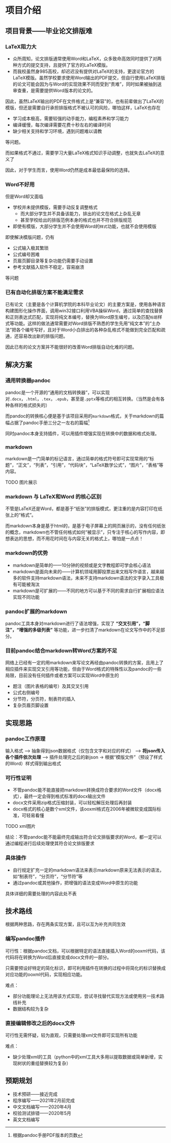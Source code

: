 # 项目介绍

## 项目背景——毕业论文排版难

### LaTeX阻力大

* 众所周知，论文排版通常使用Word和LaTeX，众多致命高效同时提供了对两种方式的提交支持，且提供了官方的LaTeX模版。
* 而我校虽然身985高校，却迟迟没有提供对LaTeX的支持，更遑论官方的LaTeX模版。虽然学校要求使用Word输出的PDF提交，但自行使用LaTeX排版的论文可能会因为与Word的实现效果不同而受到“责难”，同时如果被抽到送审查重，是需要提供Word版本的论文的。

因此，虽然LaTeX输出的PDF在文件格式上是“兼容”的，也有前辈做出了LaTeX的模版，但还是需要自行承担排版格式不被认可的风险，哪怕这样，LaTeX也存在

* 学习成本极高，需要较强的动手能力，编程素养和学习能力
* 编译缓慢，每次编译需要花费十秒左右的编译时间
* 缺少相关支持和学习环境，遇到问题难以请教

等问题。

而如果格式不通过，需要学习大量LaTeX格式知识手动调整，也就失去LaTeX的意义了

因此，对于学生而言，使用Word仍然是成本最低最保险的选择。

### Word不好用

但是Word却又面临

* 学校并未提供模版，需要手动反复调整格式
  * 而大部分学生并不具备该能力，排出的论文在格式上杂乱无章
  * 甚至学校给出的排版范例本身的格式也并不符合排版规范
* 即使有模版，大部分学生并不会使用Word的`样式`功能，也就不会使用模版

即使解决模版问题，仍有

* 公式输入极其繁琐
* 公式编号困难
* 页眉页脚目录等复杂功能仍需要手动设置
* 参考文献插入软件不稳定，容易崩溃

等问题

### 已有自动化排版方案不能满足需求

已有论文（主要是各个计算机学院的本科毕业论文）的主要方案是，使用各种语言构建图形化操作界面，调用win32接口利用VBA操纵Word，通过简单的查找替换和正则表达式匹配，实现将纯文本编号，替换为Word原生编号，以及匹配`标题`样式等功能。这样的做法通常需要对Word排版不熟悉的学生先用“纯文本”的“土办法”把各个编号写好，且对于Word小白排出的各种杂乱格式不能做到完全匹配和疏通，还容易改出新的排版问题。

因此已有的论文方案并不能很好的改善Word排版自动化难的问题。

## 解决方案

### 通用转换器pandoc

pandoc是一个开源的“通用的文档转换器”，可以实现对`.docx`，`.html`，`.tex`，`.epub`，甚至是`.pptx`等格式的相互转换。（当然是会有各种各样的格式损失的）

而pandoc的转换核心便是基于该项目采用的`markdown`格式，关于markdown的篇幅占据了pandoc手册三分之一左右的篇幅[^pandoc]

[^pandoc]: 根据pandoc手册PDF版本的页数

同时pandoc本身支持插件，可以用插件增强实现在转换中的数据和格式处理。

### markdown

markdown是一门简单的标记语言，通过简单的格式符号即可实现常用的“标题”，“正文”，“列表”，“引用”，“代码块”，“LaTeX数学公式”，“图片”，“表格”等内容。

TODO 图片展示

### markdown 与 LaTeX和Word 的核心区别

不管是LaTeX还是Word，都是基于“纸张”的排版模式，更注重的是内容打印在纸张上的“格式”。

而markdown本身是基于html的，是基于电子屏幕上的网页展示的，没有任何纸张的概念，markdown也不管任何格式如何“被显示”，只专注于核心的写作内容，即想表达的思想，而不用花时间在与内容无关的格式上，哪怕是一点点！

### markdown的优势

* markdown是简单的——10分钟的视频或是文字教程即可学会核心语法
* markdown是面向未来的——计算机领域用脚投票出来文档写作语言，越来越多的软件支持markdown语法，未来不支持markdown语法的文字录入工具极有可能被淘汰
* markdown是可扩展的——不同的地方可以基于不同的需求自行扩展相应语法实现不同功能

### pandoc扩展的markdown

pandoc工具本身对markdown进行了语法增强，实现了 **“交叉引用”，“脚注”，“增强的多级列表”** 等功能，进一步扫清了markdown在论文写作中的不足部分。

### 目前pandoc结合markdown转Word方案的不足

网络上已经有一定的用markdown来写论文再经由pandoc转换的方案，且用上了相应插件来实现交叉引用等功能，但由于Word格式的特殊性以及pandoc的一些局限，目前没有任何插件或者方案可以实现Word中原生的

* 题注（图片表格的编号）及其交叉引用
* 公式右侧编号
* 分节符，分页符，制表符的插入
* 复杂页眉页脚设置

## 实现思路

### pandoc工作原理

输入格式 --> 抽象得到json数据格式（仅包含文字和对应的样式） --> **将json传入各个插件依次处理** --> 插件处理完之后的新json -> 根据“模版文件”（预设了样式的Word）样式得到输出格式

### 可行性证明

* 不管pandoc能不能直接把markdown转换成符合要求的Word文件（docx格式），最终一定会得到格式标准的docx输出文件
* docx文件采用zip格式压缩封装，可以轻松解压处理后再封装
* docx格式的核心是数个xml文件，该ooxml格式在2006年被微软变成国际标准，可轻易看懂

TODO xml图片

结论：不管pandoc能不能最终完成输出符合论文排版要求的Word，都一定可以通过编程进行后续处理使其符合论文排版要求

### 具体操作

* 自行规定扩充一定的markdown语法来表示markdown原来无法表示的语法，如“制表符”，“分页符”，“分节符”等
* 通过pandoc或其他操作，把增强的语法变成Word中原生的功能

具体详细的需要处理的内容此处不表

## 技术路线

根据两种思路，存在两条实现方案，且可以互为补充共同生效

### 编写pandoc插件

可行性：根据pandoc文档，可以根据特定的语法直接插入Word的ooxml代码，该代码将在转换为Word后直接变成docx文件的一部分。

只需要预设好特定的简化标识，即可利用插件在转换的过程中将简化的标识替换成对应功能的ooxml代码，实现相应功能。

难点：

* 部分功能理论上无法用该方式实现，尝试寻找替代实现方法或使用另一技术路线补充
* 数据结构较为复杂

### 直接编辑修改之后的docx文件

可行性无需怀疑，较为直观，只需要处理xml文件即可实现所有功能

难点：

* 缺少处理xml的工具（python中的xml工具大多用以提取数据或简单新增，实现树状的重组替换较为复杂）

## 预期规划

* 技术预研——接近完成
* 程序编写——2021年2月前完成
* 中文文档编写——2020年4月
* 校验测试排错——2020年5月
* 英文文档编写
